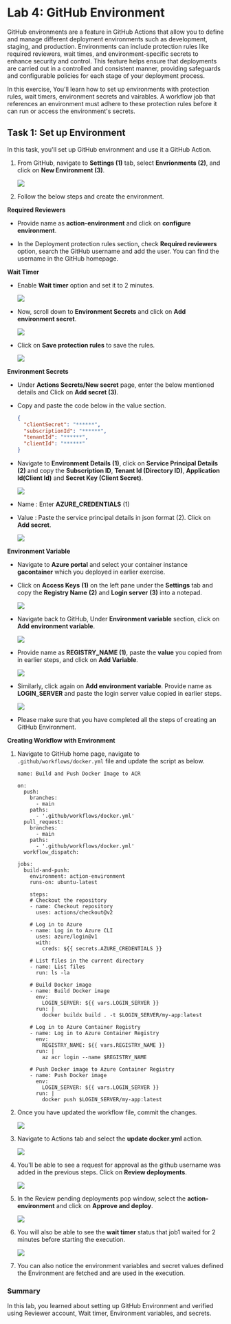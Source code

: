 # Lab 4: GitHub Environment

GitHub environments are a feature in GitHub Actions that allow you to define and manage different deployment environments such as development, staging, and production. Environments can include protection rules like required reviewers, wait times, and environment-specific secrets to enhance security and control. This feature helps ensure that deployments are carried out in a controlled and consistent manner, providing safeguards and configurable policies for each stage of your deployment process.

In this exercise, You'll learn how to set up environments with protection rules, wait timers, environment secrets and vairables. A workflow job that references an environment must adhere to these protection rules before it can run or access the environment's secrets.

## Task 1: Set up Environment

In this task, you'll set up GitHub environment and use it a GitHub Action.

1. From GitHub, navigate to **Settings (1)** tab, select **Envrionments (2)**, and click on **New Environment (3)**.

   ![](../media/env1.png) 

1. Follow the below steps and create the environment. 

**Required Reviewers**
   - Provide name as **action-environment** and click on **configure environment**.

   - In the Deployment protection rules section, check **Required reviewers** option, search the GitHub username and add the user. You can find the username in the GitHub homepage.

**Wait Timer**
   - Enable **Wait timer** option and set it to 2 minutes.

     ![](../media/env2.png)

   - Now, scroll down to **Environment Secrets** and click on **Add environment secret**.

     ![](../media/env9.png)

   - Click on **Save protection rules** to save the rules.

     ![](../media/env39.png)

   **Environment Secrets**

   - Under **Actions Secrets/New secret** page, enter the below mentioned details and Click on **Add secret (3)**.

   - Copy and paste the code below in the value section.
   
      ```json
      {
        "clientSecret": "******",
        "subscriptionId": "******",
        "tenantId": "******",
        "clientId": "******"
      }
      ```

   - Navigate to **Environment Details** **(1)**, click on **Service Principal Details** **(2)** and copy the **Subscription ID**, **Tenant Id (Directory ID)**, **Application Id(Client Id)** and **Secret Key (Client Secret)**.

     ![](../media/ex2-t4-8.png)

   - Name : Enter **AZURE_CREDENTIALS** (1)
   - Value : Paste the service principal details in json format (2). Click on **Add secret**.

     ![](../media/env10.png)

**Environment Variable**

   - Navigate to **Azure portal** and select your container instance **gacontainer<inject key="DeploymentID" enableCopy="false"/>** which you deployed in earlier exercise.

   - Click on **Access Keys** **(1)** on the left pane under the **Settings** tab and copy the **Registry Name** **(2)** and **Login server** **(3)** into a notepad.

     ![](../media/access-keys.png)

   - Navigate back to GitHub, Under **Environment variable** section, click on **Add environment variable**.
   
     ![](../media/env11.png)

   - Provide name as **REGISTRY_NAME (1)**, paste the **value** you copied from in earlier steps, and click on **Add Variable**.

     ![](../media/env40.png)

   - Similarly, click again on **Add environment variable**. Provide name as **LOGIN_SERVER** and paste the login server value copied in earlier steps.

     ![](../media/env41.png)

   - Please make sure that you have completed all the steps of creating an GitHub Environment. 

**Creating Workflow with Environment**

1. Navigate to GitHub home page, navigate to `.github/workflows/docker.yml` file and update the script as below.

    ```
    name: Build and Push Docker Image to ACR
    
    on:
      push:
        branches:
          - main
        paths:
          - '.github/workflows/docker.yml'
      pull_request:
        branches:
          - main
        paths:
          - '.github/workflows/docker.yml'
      workflow_dispatch:
    
    jobs:
      build-and-push:
        environment: action-environment
        runs-on: ubuntu-latest
    
        steps:
        # Checkout the repository
        - name: Checkout repository
          uses: actions/checkout@v2
    
        # Log in to Azure
        - name: Log in to Azure CLI
          uses: azure/login@v1
          with:
            creds: ${{ secrets.AZURE_CREDENTIALS }}
    
        # List files in the current directory
        - name: List files
          run: ls -la
    
        # Build Docker image
        - name: Build Docker image
          env: 
            LOGIN_SERVER: ${{ vars.LOGIN_SERVER }}
          run: |
            docker buildx build . -t $LOGIN_SERVER/my-app:latest
    
        # Log in to Azure Container Registry
        - name: Log in to Azure Container Registry
          env:
            REGISTRY_NAME: ${{ vars.REGISTRY_NAME }}
          run: |
            az acr login --name $REGISTRY_NAME
    
        # Push Docker image to Azure Container Registry
        - name: Push Docker image
          env:
            LOGIN_SERVER: ${{ vars.LOGIN_SERVER }}
          run: |
            docker push $LOGIN_SERVER/my-app:latest
    ```

1. Once you have updated the workflow file, commit the changes.

   ![](../media/env53.png)

1. Navigate to Actions tab and select the **update docker.yml** action.

   ![](../media/env54.png)

1. You'll be able to see a request for approval as the github username was added in the previous steps. Click on **Review deployments**.

   ![](../media/env55.png)

1. In the Review pending deployments pop window, select the **action-environment** and click on **Approve and deploy**.

   ![](../media/env7.png)

1. You will also be able to see the **wait timer** status that job1 waited for 2 minutes before starting the execution.

   ![](../media/env56.png)

1. You can also notice the environment variables and secret values defined the Environment are fetched and are used in the execution.

### Summary

In this lab, you learned about setting up GitHub Environment and verified using Reviewer account, Wait timer, Environment variables, and secrets.

